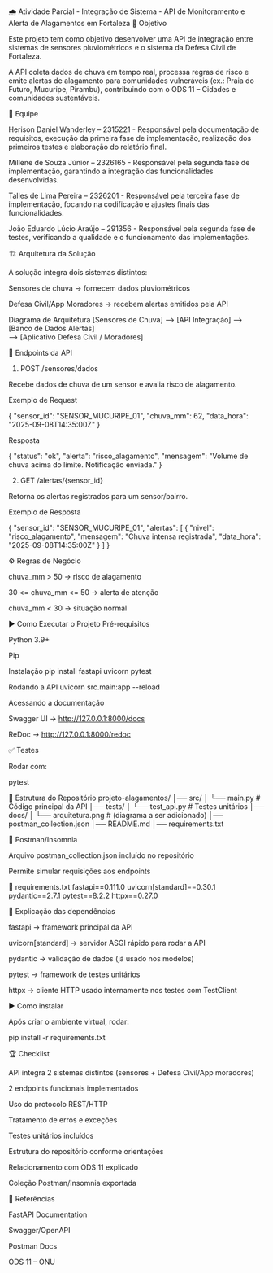 🌧️ Atividade Parcial - Integração de Sistema - API de Monitoramento e Alerta de Alagamentos em Fortaleza
📌 Objetivo

Este projeto tem como objetivo desenvolver uma API de integração entre sistemas de sensores pluviométricos e o sistema da Defesa Civil de Fortaleza.

A API coleta dados de chuva em tempo real, processa regras de risco e emite alertas de alagamento para comunidades vulneráveis (ex.: Praia do Futuro, Mucuripe, Pirambu), contribuindo com o ODS 11 – Cidades e comunidades sustentáveis.

👥 Equipe

Herison Daniel Wanderley  – 2315221 - Responsável pela documentação de requisitos, execução da primeira fase de implementação, realização dos primeiros testes e elaboração do relatório final.

Millene de Souza Júnior   – 2326165  - Responsável pela segunda fase de implementação, garantindo a integração das funcionalidades desenvolvidas.

Talles de Lima Pereira    – 2326201  - Responsável pela terceira fase de implementação, focando na codificação e ajustes finais das funcionalidades.

João Eduardo Lúcio Araújo – 291356   - Responsável pela segunda fase de testes, verificando a qualidade e o funcionamento das implementações.


🏗️ Arquitetura da Solução

A solução integra dois sistemas distintos:

Sensores de chuva → fornecem dados pluviométricos

Defesa Civil/App Moradores → recebem alertas emitidos pela API

Diagrama de Arquitetura
[Sensores de Chuva] --> [API Integração] --> [Banco de Dados Alertas]
                                      \
                                       --> [Aplicativo Defesa Civil / Moradores]

📡 Endpoints da API
1. POST /sensores/dados

Recebe dados de chuva de um sensor e avalia risco de alagamento.

Exemplo de Request

{
  "sensor_id": "SENSOR_MUCURIPE_01",
  "chuva_mm": 62,
  "data_hora": "2025-09-08T14:35:00Z"
}


Resposta

{
  "status": "ok",
  "alerta": "risco_alagamento",
  "mensagem": "Volume de chuva acima do limite. Notificação enviada."
}

2. GET /alertas/{sensor_id}

Retorna os alertas registrados para um sensor/bairro.

Exemplo de Resposta

{
  "sensor_id": "SENSOR_MUCURIPE_01",
  "alertas": [
    {
      "nivel": "risco_alagamento",
      "mensagem": "Chuva intensa registrada",
      "data_hora": "2025-09-08T14:35:00Z"
    }
  ]
}

⚙️ Regras de Negócio

chuva_mm > 50 → risco de alagamento

30 <= chuva_mm <= 50 → alerta de atenção

chuva_mm < 30 → situação normal

▶️ Como Executar o Projeto
Pré-requisitos

Python 3.9+

Pip

Instalação
pip install fastapi uvicorn pytest

Rodando a API
uvicorn src.main:app --reload

Acessando a documentação

Swagger UI → http://127.0.0.1:8000/docs

ReDoc → http://127.0.0.1:8000/redoc

✅ Testes

Rodar com:

pytest

📂 Estrutura do Repositório
projeto-alagamentos/
│── src/
│   └── main.py          # Código principal da API
│── tests/
│   └── test_api.py      # Testes unitários
│── docs/
│   └── arquitetura.png  # (diagrama a ser adicionado)
│── postman_collection.json
│── README.md
│── requirements.txt

🧪 Postman/Insomnia

Arquivo postman_collection.json incluído no repositório

Permite simular requisições aos endpoints

📄 requirements.txt
fastapi==0.111.0
uvicorn[standard]==0.30.1
pydantic==2.7.1
pytest==8.2.2
httpx==0.27.0

📌 Explicação das dependências

fastapi → framework principal da API

uvicorn[standard] → servidor ASGI rápido para rodar a API

pydantic → validação de dados (já usado nos modelos)

pytest → framework de testes unitários

httpx → cliente HTTP usado internamente nos testes com TestClient

▶️ Como instalar

Após criar o ambiente virtual, rodar:

pip install -r requirements.txt

🏆 Checklist

 API integra 2 sistemas distintos (sensores + Defesa Civil/App moradores)

 2 endpoints funcionais implementados

 Uso do protocolo REST/HTTP

 Tratamento de erros e exceções

 Testes unitários incluídos

 Estrutura do repositório conforme orientações

 Relacionamento com ODS 11 explicado

 Coleção Postman/Insomnia exportada

📖 Referências

FastAPI Documentation

Swagger/OpenAPI

Postman Docs

ODS 11 – ONU
